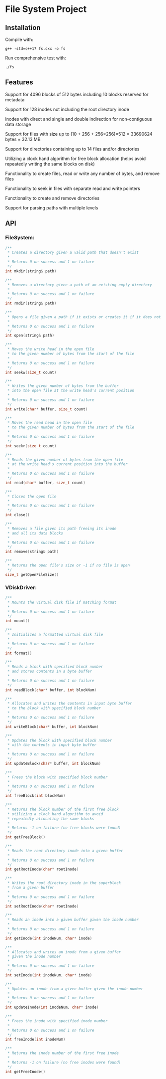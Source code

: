 # File System Project

## Installation

Compile with:

```g++ -std=c++17 fs.cxx -o fs```

Run comprehensive test with:

```./fs```

## Features

Support for 4096 blocks of 512 bytes including 10 blocks reserved for metadata

Support for 128 inodes not including the root directory inode

Inodes with direct and single and double indirection for non-contiguous data storage

Support for files with size up to (10 + 256 + 256×256)×512 = 33690624 bytes = 32.13 MB

Support for directories containing up to 14 files and/or directories

Utilizing a clock hand algorithm for free block allocation (helps avoid repeatedly writing the same blocks on disk)

Functionality to create files, read or write any number of bytes, and remove files

Functionality to seek in files with separate read and write pointers

Functionality to create and remove directories

Support for parsing paths with multiple levels

## API

### FileSystem:
```c++
/**
 * Creates a directory given a valid path that doesn't exist
 * 
 * Returns 0 on success and 1 on failure
 */
int mkdir(string& path)

/**
 * Removes a directory given a path of an existing empty directory
 * 
 * Returns 0 on success and 1 on failure
 */
int rmdir(string& path)

/**
 * Opens a file given a path if it exists or creates it if it does not
 * 
 * Returns 0 on success and 1 on failure
 */
int open(string& path)

/**
 * Moves the write head in the open file 
 * to the given number of bytes from the start of the file
 * 
 * Returns 0 on success and 1 on failure
 */
int seekw(size_t count)

/**
 * Writes the given number of bytes from the buffer
 * into the open file at the write head's current position
 * 
 * Returns 0 on success and 1 on failure
 */
int write(char* buffer, size_t count)

/**
 * Moves the read head in the open file 
 * to the given number of bytes from the start of the file
 * 
 * Returns 0 on success and 1 on failure
 */
int seekr(size_t count)

/**
 * Reads the given number of bytes from the open file 
 * at the write head's current position into the buffer
 * 
 * Returns 0 on success and 1 on failure
 */
int read(char* buffer, size_t count)

/**
 * Closes the open file
 * 
 * Returns 0 on success and 1 on failure
 */
int close()

/**
 * Removes a file given its path freeing its inode 
 * and all its data blocks
 * 
 * Returns 0 on success and 1 on failure
 */
int remove(string& path)

/**
 * Returns the open file's size or -1 if no file is open
 */
size_t getOpenFileSize()
```

### VDiskDriver:
```c++
/**
 * Mounts the virtual disk file if matching format
 * 
 * Returns 0 on success and 1 on failure
 */
int mount()

/**
 * Initializes a formatted virtual disk file
 * 
 * Returns 0 on success and 1 on failure
 */
int format()

/**
 * Reads a block with specified block number
 * and stores contents in a byte buffer
 * 
 * Returns 0 on success and 1 on failure
 */
int readBlock(char* buffer, int blockNum)

/**
 * Allocates and writes the contents in input byte buffer 
 * to the block with specified block number
 * 
 * Returns 0 on success and 1 on failure
 */
int writeBlock(char* buffer, int blockNum)

/**
 * Updates the block with specified block number 
 * with the contents in input byte buffer 
 * 
 * Returns 0 on success and 1 on failure
 */
int updateBlock(char* buffer, int blockNum)

/**
 * Frees the block with specified block number
 * 
 * Returns 0 on success and 1 on failure
 */
int freeBlock(int blockNum)

/**
 * Returns the block number of the first free block
 * utilizing a clock hand algorithm to avoid 
 * repeatedly allocating the same blocks
 * 
 * Returns -1 on failure (no free blocks were found)
 */
int getFreeBlock()

/**
 * Reads the root directory inode into a given buffer
 * 
 * Returns 0 on success and 1 on failure
 */
int getRootInode(char* rootInode)

/**
 * Writes the root directory inode in the superblock 
 * from a given buffer
 * 
 * Returns 0 on success and 1 on failure
 */
int setRootInode(char* rootInode)

/**
 * Reads an inode into a given buffer given the inode number
 * 
 * Returns 0 on success and 1 on failure
 */
int getInode(int inodeNum, char* inode)

/**
 * Allocates and writes an inode from a given buffer 
 * given the inode number
 * 
 * Returns 0 on success and 1 on failure
 */
int setInode(int inodeNum, char* inode)

/**
 * Updates an inode from a given buffer given the inode number
 * 
 * Returns 0 on success and 1 on failure
 */
int updateInode(int inodeNum, char* inode)

/**
 * Frees the inode with specified inode number
 * 
 * Returns 0 on success and 1 on failure
 */
int freeInode(int inodeNum)

/**
 * Returns the inode number of the first free inode
 * 
 * Returns -1 on failure (no free inodes were found)
 */
int getFreeInode() 
```
